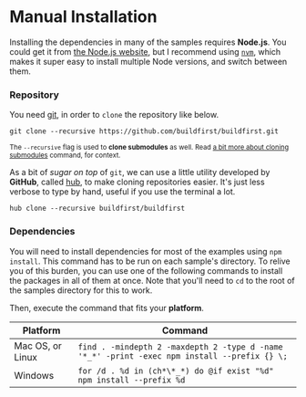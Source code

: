 # Manual Installation

Installing the dependencies in many of the samples requires **Node.js**. You could get it from [the Node.js website][1], but I recommend using [`nvm`][2], which makes it super easy to install multiple Node versions, and switch between them.

### Repository

You need [git][3], in order to `clone` the repository like below.

```shell
git clone --recursive https://github.com/buildfirst/buildfirst.git
```

<sub>The `--recursive` flag is used to **clone submodules** as well. Read [a bit more about cloning submodules][4] command, for context.</sub>

As a bit of _sugar on top_ of `git`, we can use a little utility developed by **GitHub**, called [hub][5], to make cloning repositories easier. It's just less verbose to type by hand, useful if you use the terminal a lot.

```shell
hub clone --recursive buildfirst/buildfirst
```

### Dependencies

You will need to install dependencies for most of the examples using `npm install`. This command has to be run on each sample's directory. To relive you of this burden, you can use one of the following commands to install the packages in all of them at once. Note that you'll need to `cd` to the root of the samples directory for this to work.

Then, execute the command that fits your **platform**.

Platform         |Command
-----------------|-------
Mac OS, or Linux | `find . -mindepth 2 -maxdepth 2 -type d -name '*_*' -print -exec npm install --prefix {} \;`
Windows          | `for /d . %d in (ch*\*_*) do @if exist "%d" npm install --prefix %d`

  [1]: http://nodejs.org/download/ "Node.js Downloads"
  [2]: https://github.com/creationix/nvm "Node Version Manager"
  [3]: http://git-scm.com/ "git source control"
  [4]: http://stackoverflow.com/a/4438292/389745 "How to `git clone` including submodules?"
  [5]: http://hub.github.com/ "hub by GitHub"
